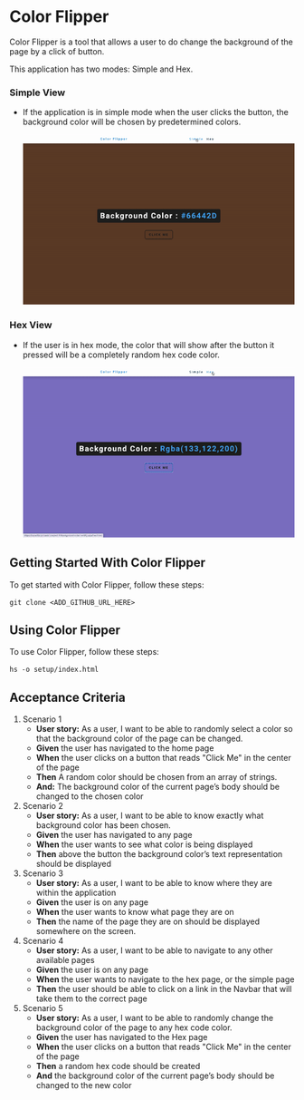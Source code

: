 # Color Flipper

Color Flipper is a tool that allows a user to do change the background of the page by a click of button.

This application has two modes: Simple and Hex.

### Simple View
- If the application is in simple mode when the user clicks the button, the background color will be chosen by predetermined colors.
  
  ![Simple Demo](SimpleGif.gif)
  
### Hex View

- If the user is in hex mode, the color that will show after the button it pressed will be a completely random hex code color.
  
  ![Hex Demo](HexGif.gif)

## Getting Started With Color Flipper

To get started with Color Flipper, follow these steps:

```
git clone <ADD_GITHUB_URL_HERE>
```

## Using Color Flipper

To use Color Flipper, follow these steps:

```shell
hs -o setup/index.html
```

## Acceptance Criteria
1. Scenario 1
    - **User story:** As a user, I want to be able to randomly select a color so that the background color of the page can be changed.
    - **Given** the user has navigated to the home page
    - **When** the user clicks on a button that reads "Click Me" in the center of the page
    - **Then** A random color should be chosen from an array of strings. 
    - **And:** The background color of the current page’s body should be changed to the chosen color
1. Scenario 2
    - **User story:** As a user, I want to be able to know exactly what background color has been chosen.
    - **Given** the user has navigated to any page
    - **When** the user wants to see what color is being displayed
    - **Then** above the button the background color’s text representation should be displayed
1. Scenario 3
    - **User story:** As a user, I want to be able to know where they are within the application
    - **Given** the user is on any page
    - **When** the user wants to know what page they are on
    - **Then** the name of the page they are on should be displayed somewhere on the screen.
1. Scenario 4
    - **User story:** As a user, I want to be able to navigate to any other available pages
    - **Given** the user is on any page
    - **When** the user wants to navigate to the hex page, or the simple page
    - **Then** the user should be able to click on a link in the Navbar that will take them to the correct page
1. Scenario 5
    - **User story:** As a user, I want to be able to randomly change the background color of the page to any hex code color.
    - **Given** the user has navigated to the Hex page
    - **When** the user clicks on a button that reads "Click Me" in the center of the page
    - **Then** a random hex code should be created
    - **And** the background color of the current page’s body should be changed to the new color
